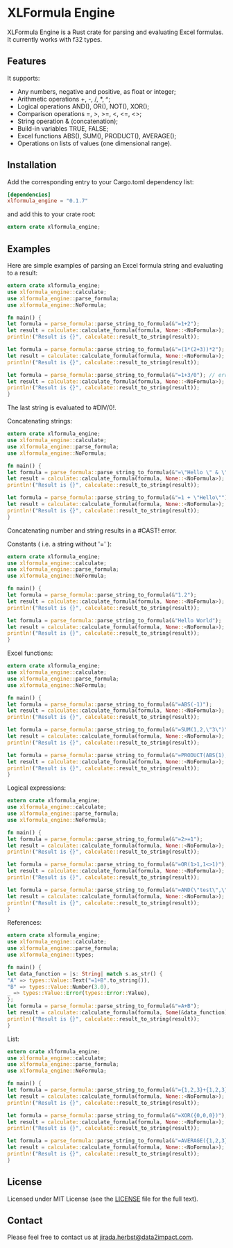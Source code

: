 # XLFormula Engine
XLFormula Engine is a Rust crate for parsing and evaluating Excel formulas. It currently works with f32 types.

## Features
It supports:

* Any numbers, negative and positive, as float or integer;
* Arithmetic operations +, -, /, *, ^;
* Logical operations AND(), OR(), NOT(), XOR();
* Comparison operations =, >, >=, <, <=, <>;
* String operation & (concatenation);
* Build-in variables TRUE, FALSE;
* Excel functions ABS(), SUM(), PRODUCT(), AVERAGE();
* Operations on lists of values (one dimensional range).

## Installation

Add the corresponding entry to your Cargo.toml dependency list:
```toml
[dependencies]
xlformula_engine = "0.1.7"
```
and add this to your crate root:
```rust
extern crate xlformula_engine;
```

## Examples

Here are simple examples of parsing an Excel formula string and evaluating to a result:
```rust
extern crate xlformula_engine;
use xlformula_engine::calculate;
use xlformula_engine::parse_formula;
use xlformula_engine::NoFormula;

fn main() {
let formula = parse_formula::parse_string_to_formula(&"=1+2");
let result = calculate::calculate_formula(formula, None::<NoFormula>);
println!("Result is {}", calculate::result_to_string(result));

let formula = parse_formula::parse_string_to_formula(&"=(1*(2+3))*2");
let result = calculate::calculate_formula(formula, None::<NoFormula>);
println!("Result is {}", calculate::result_to_string(result));

let formula = parse_formula::parse_string_to_formula(&"=1+3/0"); // error (#DIV/0!)
let result = calculate::calculate_formula(formula, None::<NoFormula>);
println!("Result is {}", calculate::result_to_string(result));
}
```
The last string is evaluated to #DIV/0!.

Concatenating strings:
```rust
extern crate xlformula_engine;
use xlformula_engine::calculate;
use xlformula_engine::parse_formula;
use xlformula_engine::NoFormula;

fn main() {
let formula = parse_formula::parse_string_to_formula(&"=\"Hello \" & \" World!\"");
let result = calculate::calculate_formula(formula, None::<NoFormula>);
println!("Result is {}", calculate::result_to_string(result));

let formula = parse_formula::parse_string_to_formula(&"=1 + \"Hello\""); // error (#CAST!)
let result = calculate::calculate_formula(formula, None::<NoFormula>);
println!("Result is {}", calculate::result_to_string(result));
}
```
Concatenating number and string results in a #CAST! error.

Constants ( i.e. a string without '=' ):
```rust
extern crate xlformula_engine;
use xlformula_engine::calculate;
use xlformula_engine::parse_formula;
use xlformula_engine::NoFormula;

fn main() {
let formula = parse_formula::parse_string_to_formula(&"1.2");
let result = calculate::calculate_formula(formula, None::<NoFormula>);
println!("Result is {}", calculate::result_to_string(result));

let formula = parse_formula::parse_string_to_formula(&"Hello World");
let result = calculate::calculate_formula(formula, None::<NoFormula>);
println!("Result is {}", calculate::result_to_string(result));
}
```

Excel functions:
```rust
extern crate xlformula_engine;
use xlformula_engine::calculate;
use xlformula_engine::parse_formula;
use xlformula_engine::NoFormula;

fn main() {
let formula = parse_formula::parse_string_to_formula(&"=ABS(-1)");
let result = calculate::calculate_formula(formula, None::<NoFormula>);
println!("Result is {}", calculate::result_to_string(result));

let formula = parse_formula::parse_string_to_formula(&"=SUM(1,2,\"3\")");
let result = calculate::calculate_formula(formula, None::<NoFormula>);
println!("Result is {}", calculate::result_to_string(result));

let formula = parse_formula::parse_string_to_formula(&"=PRODUCT(ABS(1),2*1, 3,4*1)");
let result = calculate::calculate_formula(formula, None::<NoFormula>);
println!("Result is {}", calculate::result_to_string(result));
}
```

Logical expressions:
```rust
extern crate xlformula_engine;
use xlformula_engine::calculate;
use xlformula_engine::parse_formula;
use xlformula_engine::NoFormula;

fn main() {
let formula = parse_formula::parse_string_to_formula(&"=2>=1");
let result = calculate::calculate_formula(formula, None::<NoFormula>);
println!("Result is {}", calculate::result_to_string(result));

let formula = parse_formula::parse_string_to_formula(&"=OR(1>1,1<>1)");
let result = calculate::calculate_formula(formula, None::<NoFormula>);
println!("Result is {}", calculate::result_to_string(result));

let formula = parse_formula::parse_string_to_formula(&"=AND(\"test\",\"True\", 1, true) ");
let result = calculate::calculate_formula(formula, None::<NoFormula>);
println!("Result is {}", calculate::result_to_string(result));
}
```

References:
```rust
extern crate xlformula_engine;
use xlformula_engine::calculate;
use xlformula_engine::parse_formula;
use xlformula_engine::types;

fn main() {
let data_function = |s: String| match s.as_str() {
"A" => types::Value::Text("=1+B".to_string()),
"B" => types::Value::Number(3.0),
_ => types::Value::Error(types::Error::Value),
};
let formula = parse_formula::parse_string_to_formula(&"=A+B");
let result = calculate::calculate_formula(formula, Some(&data_function));
println!("Result is {}", calculate::result_to_string(result));
}
```

List:
```rust
extern crate xlformula_engine;
use xlformula_engine::calculate;
use xlformula_engine::parse_formula;
use xlformula_engine::NoFormula;

fn main() {
let formula = parse_formula::parse_string_to_formula(&"={1,2,3}+{1,2,3}");
let result = calculate::calculate_formula(formula, None::<NoFormula>);
println!("Result is {}", calculate::result_to_string(result));    

let formula = parse_formula::parse_string_to_formula(&"=XOR({0,0,0})");
let result = calculate::calculate_formula(formula, None::<NoFormula>);
println!("Result is {}", calculate::result_to_string(result));

let formula = parse_formula::parse_string_to_formula(&"=AVERAGE({1,2,3},1,2,3)");
let result = calculate::calculate_formula(formula, None::<NoFormula>);
println!("Result is {}", calculate::result_to_string(result));
}
```

## License
Licensed under MIT License (see the [LICENSE](https://github.com/jiradaherbst/XLFormula-Engine/blob/master/LICENSE) file for the full text). 

## Contact
Please feel free to contact us at jirada.herbst@data2impact.com.
